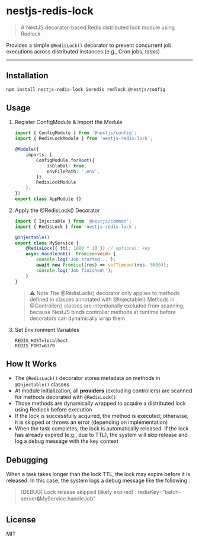 # nestjs-redis-lock

> A NestJS decorator-based Redis distributed lock module using Redlock

Provides a simple `@RedisLock()` decorator to prevent concurrent job executions across distributed instances (e.g., Cron jobs, tasks)

---

## Installation

```bash
npm install nestjs-redis-lock ioredis redlock @nestjs/config
```

## Usage
1. Register ConfigModule & Import the Module
    ```ts
    import { ConfigModule } from '@nestjs/config';
    import { RedisLockModule } from 'nestjs-redis-lock';

    @Module({
        imports: [
            ConfigModule.forRoot({
                isGlobal: true,
                envFilePath: '.env',
            }),
            RedisLockModule
        ],
    })
    export class AppModule {}
    ```
2. Apply the @RedisLock() Decorator
   ```ts
   import { Injectable } from '@nestjs/common';
   import { RedisLock } from 'nestjs-redis-lock';

   @Injectable()
   export class MyService {
       @RedisLock({ ttl: 1000 * 10 }) // optional: key
       async handleJob(): Promise<void> {
           console.log('Job started...');
           await new Promise((res) => setTimeout(res, 5000));
           console.log('Job finished!');
       }
   }
   ```
   > ⚠️ Note
   The @RedisLock() decorator only applies to methods defined in classes annotated with @Injectable()
   Methods in @Controller() classes are intentionally excluded from scanning,
   because NestJS binds controller methods at runtime before decorators can dynamically wrap them

3. Set Environment Variables
   ```dotenv
   REDIS_HOST=localhost
   REDIS_PORT=6379
   ```

## How It Works
- The `@RedisLock()` decorator stores metadata on methods in `@Injectable()` classes
- At module initialization, all **providers** (excluding controllers) are scanned for methods decorated with `@RedisLock()`
- Those methods are dynamically wrapped to acquire a distributed lock using Redlock before execution
- If the lock is successfully acquired, the method is executed; otherwise, it is skipped or throws an error (depending on implementation)
- When the task completes, the lock is automatically released. If the lock has already expired (e.g., due to TTL), the system will skip release and log a debug message with the key context

## Debugging

When a task takes longer than the lock TTL, the lock may expire before it is released. In this case, the system logs a debug message like the following :
> [DEBUG] Lock release skipped (likely expired) : redisKey="batch-server:lock:MyService.handleJob"
  
## License
MIT